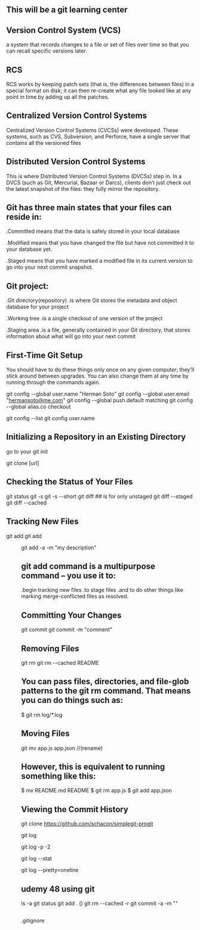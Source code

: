 ## This will be a git learning center

## Version Control System (VCS)
a system that records changes to a file or set of files over time so that you can recall specific versions later.

## RCS
 RCS works by keeping patch sets (that is, the differences between files) in a special format on disk; it can then re-create what any file looked like at any point in time by adding up all the patches.

## Centralized Version Control Systems
Centralized Version Control Systems (CVCSs) were developed. These systems, such as CVS, Subversion, and Perforce, have a single server that contains all the versioned files

## Distributed Version Control Systems
This is where Distributed Version Control Systems (DVCSs) step in. In a DVCS (such as Git, Mercurial, Bazaar or Darcs), clients don’t just check out the latest snapshot of the files: they fully mirror the repository.

## Git has three main states that your files can reside in:

.Committed means that the data is safely stored in your local database

.Modified means that you have changed the file but have not committed it to your database yet.

.Staged means that you have marked a modified file in its current version to go into your next commit snapshot.

## Git project:

.Git directory(repository)
  .is where Git stores the metadata and object database for your project

.Working tree
  .is a single checkout of one version of the project

.Staging area
  .is a file, generally contained in your Git directory, that stores information about what will go into your next commit

## First-Time Git Setup

You should have to do these things only once on any given computer; they’ll stick around between upgrades. You can also change them at any time by running through the commands again.

git config --global user.name "Herman Soto"
git config --global user.email "hermansoto@me.com"
git config --global push.default matching
git config --global alias.co checkout

git config --list
git config user.name


## Initializing a Repository in an Existing Directory
go to your
git init

git clone [url]

## Checking the Status of Your Files

git status 
git -s
git -s --short
git diff ## is for only unstaged
git diff --staged
git diff --cached

## Tracking New Files

git add <file>
git add <dir>
git add -a -m "my description"

## git add command is a multipurpose command – you use it to:

.begin tracking new files
.to stage files
.and to do other things like marking merge-conflicted files as resolved.

## Committing Your Changes

git commit
git commit -m "comment"

## Removing Files

git rm
git rm --cached README

## You can pass files, directories, and file-glob patterns to the git rm command. That means you can do things such as:

$ git rm log/\*.log

## Moving Files 

git mv app.js app.json  //(rename)

## However, this is equivalent to running something like this:

$ mv README.md README
$ git rm app.js
$ git add app.json

## Viewing the Commit History

git clone https://github.com/schacon/simplegit-progit

git log

git log -p -2

git log --stat

git log --pretty=oneline

## udemy 48 using git

ls -a
git status
git add . ()
git rm --cached -r <folder or file>
git commit -a -m ""

## 

.gitignore 

<file or folder name>

